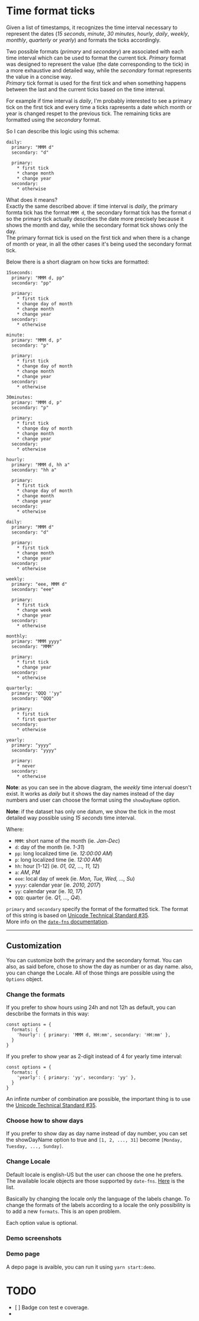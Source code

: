 # Time format ticks

Given a list of timestamps, it recognizes the time interval necessary to represent the dates (*15 seconds*, *minute*, *30 minutes*, *hourly*, *daily*, *weekly*, *monthly*, *quarterly* or *yearly*) and formats the ticks accordingly.

Two possible formats (*primary* and *secondary*) are associated with each time interval which can be used to format the current tick.
*Primary* format was designed to represent the value (the date corresponding to the tick) in a more exhaustive and detailed way, while the *secondary* format represents the value in a concise way.\
*Primary* tick format is used for the first tick and when something happens between the last and the current ticks based on the time interval.

For example if time interval is *daily*, I'm probably interested to see a primary tick on the first tick and every time a ticks rapresents a date which month or year is changed respet to the previous tick.
The remaining ticks are formatted using the *secondary* format.

So I can describe this logic using this schema:

    daily:
      primary: "MMM d"
      secondary: "d"

      primary:
        * first tick
        * change month
        * change year
      secondary:
        * otherwise

What does it means?\
Exactly the same described above: if time interval is *daily*, the primary formta tick has the format `MMM d`, the secondary format tick has the format `d` so the primary tick actually describes the date more precisely because it shows the month and day, while the secondary format tick shows only the day.\
The primary format tick is used on the first tick and when there is a change of month or year, in all the other cases it's being used the secondary format tick.

Below there is a short diagram on how ticks are formatted:

    15seconds: 
      primary: "MMM d, pp"
      secondary: "pp"

      primary:
        * first tick
        * change day of month
        * change month
        * change year
      secondary:
        * otherwise

    minute: 
      primary: "MMM d, p"
      secondary: "p"

      primary:
        * first tick
        * change day of month
        * change month
        * change year
      secondary:
        * otherwise

    30minutes: 
      primary: "MMM d, p"
      secondary: "p"

      primary:
        * first tick
        * change day of month
        * change month
        * change year
      secondary:
        * otherwise

    hourly:
      primary: "MMM d, hh a"
      secondary: "hh a"

      primary:
        * first tick
        * change day of month
        * change month
        * change year
      secondary:
        * otherwise

    daily:
      primary: "MMM d"
      secondary: "d"

      primary:
        * first tick
        * change month
        * change year
      secondary:
        * otherwise

    weekly: 
      primary: "eee, MMM d"
      secondary: "eee"

      primary:
        * first tick
        * change week
        * change year
      secondary:
        * otherwise

    monthly: 
      primary: "MMM yyyy"
      secondary: "MMM"

      primary:
        * first tick
        * change year
      secondary:
        * otherwise

    quarterly:
      primary: "QQQ ''yy"
      secondary: "QQQ"

      primary:
        * first tick
        * first quarter
      secondary:
        * otherwise

    yearly: 
      primary: "yyyy"
      secondary: "yyyy"

      primary:
        * never
      secondary:
        * otherwise
  
**Note**: as you can see in the above diagram, the *weekly* time interval doesn't exist. It works as *daily* but it shows the day names instead of the day numbers and user can choose the format using the `showDayName` option.

**Note**: if the dataset has only one datum, we show the tick in the most detailed way possible using *15 seconds* time interval.

Where:

- `MMM`: short name of the month (ie. *Jan-Dec*)
- `d`: day of the month (ie. *1-31*)
- `pp`: long localized time (ie. *12:00:00 AM*)
- `p`: long localized time (ie. *12:00 AM*)
- `hh`: hour [1-12] (ie. *01, 02, ..., 11, 12*)
- `a`: *AM*, *PM*
- `eee`: local day of week (ie. *Mon, Tue, Wed, ..., Su*)
- `yyyy`: calendar year (ie. *2010, 2017*)
- `yy`: calendar year (ie. *10, 17*)
- `QQQ`: quarter (ie. *Q1, ..., Q4*).

`primary` and `secondary` specify the format of the formatted tick. The format of this string is based on [Unicode Technical Standard #35](https://www.unicode.org/reports/tr35/tr35-dates.html#Date_Field_Symbol_Table).\
More info on the [`date-fns` documentation](https://date-fns.org/v2.8.1/docs/format).

---

## Customization

You can customize both the primary and the secondary format. You can also, as said before, chose to show the day as number or as day name. also, you can change the Locale.
All of those things are possible using the `Options` object.

### Change the formats

If you prefer to show hours using 24h and not 12h as default, you can descbribe the formats in this way:

    const options = {
      formats: {
        'hourly': { primary: 'MMM d, HH:mm', secondary: 'HH:mm' },
      }
    }

If you prefer to show year as 2-digit instead of 4 for yearly time interval:

    const options = {
      formats: {
        'yearly': { primary: 'yy', secondary: 'yy' },
      }
    }

An infinte number of combination are possible, the important thing is to use the [Unicode Technical Standard #35](https://www.unicode.org/reports/tr35/tr35-dates.html#Date_Field_Symbol_Table).

### Choose how to show days

If you prefer to show day as day name instead of day number, you can set the showDayName option to true and `[1, 2, ..., 31]` become `[Monday, Tuesday, ..., Sunday]`.

### Change Locale

Default locale is english-US but the user can choose the one he prefers. The available locale objects are those supported by `date-fns`. [Here](https://github.com/date-fns/date-fns/tree/master/src/locale) is the list.

Basically by changing the locale only the language of the labels change.
To change the formats of the labels according to a locale the only possibility is to add a new `formats`. This is an open problem.

Each option value is optional.

### Demo screenshots

### Demo page

A depo page is avaible, you can run it using `yarn start:demo`.

# TODO

- [ ] Badge con test e coverage.
- 